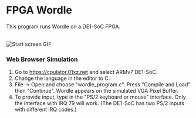 # FPGA Wordle

This program runs Wordle on a DE1-SoC FPGA.<br><br>

![Start screen GIF]([https://github.com/lj-watson/fpga-wordle/blob/main/images/startscreen.gif])

### Web Browser Simulation

1. Go to https://cpulator.01xz.net and select ARMv7 DE1-SoC. <br>
2. Change the language in the editor to C.<br>
3. File -> Open and choose "wordle_program.c". Press "Compile and Load" then "Continue". Wordle appears on the simulated VGA Pixel Buffer.<br>
4. To provide input, type in the "PS/2 keyboard or mouse" interface. Only the interface with IRQ 79 will work. (The DE1-SoC has two PS/2 inputs with different IRQ codes.)
